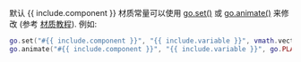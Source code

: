 
默认 {{ include.component }} 材质常量可以使用 [go.set()](/ref/stable/go/#go.set) 或 [go.animate()](/ref/stable/go/#go.animate) 来修改 (参考 [材质教程](/manuals/material/#vertex-and-fragment-constants)). 例如:
```lua
go.set("#{{ include.component }}", "{{ include.variable }}", vmath.vector4(1,0,0,1))
go.animate("#{{ include.component }}", "{{ include.variable }}", go.PLAYBACK_LOOP_PINGPONG, vmath.vector4(1,0,0,1), go.EASING_LINEAR, 2)
```
